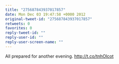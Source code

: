 ```yaml
---
title: "275687843937017857"
date: Mon Dec 03 19:47:58 +0000 2012
original-tweet-id: "275687843937017857"
retweets: 0
favorites: 0
reply-tweet-id: ""
reply-user-id: ""
reply-user-screen-name: ""
---
```

All prepared for another evening. http://t.co/tnhOlcot
